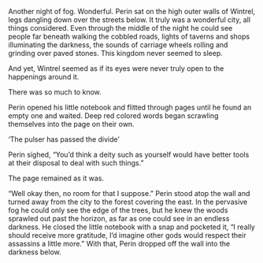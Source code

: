 Another night of fog. Wonderful. Perin sat on the high outer walls of Wintrel, legs dangling down over the streets below. It truly was a wonderful city, all things considered. Even through the middle of the night he could see people far beneath walking the cobbled roads, lights of taverns and shops illuminating the darkness, the sounds of carriage wheels rolling and grinding over paved stones. This kingdom never seemed to sleep. 

And yet, Wintrel seemed as if its eyes were never truly open to the happenings around it. 

There was so much to know.

Perin opened his little notebook and flitted through pages until he found an empty one and waited. Deep red colored words began scrawling themselves into the page on their own. 

‘The pulser has passed the divide’

Perin sighed, “You’d think a deity such as yourself would have better tools at their disposal to deal with such things.” 

The page remained as it was. 

“Well okay then, no room for that I suppose.” Perin stood atop the wall and turned away from the city to the forest covering the east. In the pervasive fog he could only see the edge of the trees, but he knew the woods sprawled out past the horizon, as far as one could see in an endless darkness. He closed the little notebook with a snap and pocketed it, “I really should receive more gratitude, I’d imagine other gods would respect their assassins a little more.” With that, Perin dropped off the wall into the darkness below.